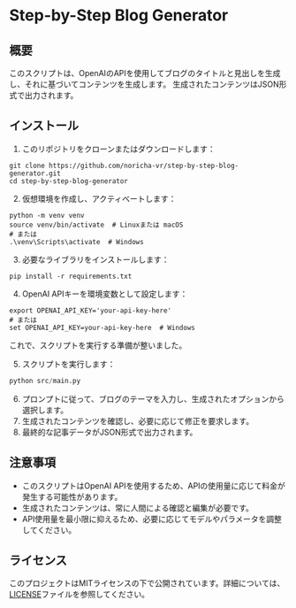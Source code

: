 # Step-by-Step Blog Generator

## 概要

このスクリプトは、OpenAIのAPIを使用してブログのタイトルと見出しを生成し、それに基づいてコンテンツを生成します。
生成されたコンテンツはJSON形式で出力されます。

## インストール

1. このリポジトリをクローンまたはダウンロードします：

```
git clone https://github.com/noricha-vr/step-by-step-blog-generator.git
cd step-by-step-blog-generator
```

2. 仮想環境を作成し、アクティベートします：

```
python -m venv venv
source venv/bin/activate  # Linuxまたは macOS
# または
.\venv\Scripts\activate  # Windows
```

3. 必要なライブラリをインストールします：

```
pip install -r requirements.txt
```

4. OpenAI APIキーを環境変数として設定します：

```
export OPENAI_API_KEY='your-api-key-here'
# または
set OPENAI_API_KEY=your-api-key-here  # Windows
```

これで、スクリプトを実行する準備が整いました。

5. スクリプトを実行します：

```python
python src/main.py
```

6. プロンプトに従って、ブログのテーマを入力し、生成されたオプションから選択します。
7. 生成されたコンテンツを確認し、必要に応じて修正を要求します。
8. 最終的な記事データがJSON形式で出力されます。

## 注意事項

- このスクリプトはOpenAI APIを使用するため、APIの使用量に応じて料金が発生する可能性があります。
- 生成されたコンテンツは、常に人間による確認と編集が必要です。
- API使用量を最小限に抑えるため、必要に応じてモデルやパラメータを調整してください。

## ライセンス

このプロジェクトはMITライセンスの下で公開されています。詳細については、[LICENSE](LICENSE)ファイルを参照してください。
